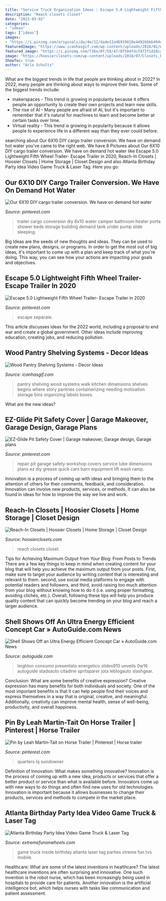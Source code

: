 ```yaml
---
title: "Service Truck Organization Ideas : Escape 5.0 Lightweight Fifth Wheel Trailer- Escape Trailer In 2020"
description: "Reach closets closet"
date: "2023-03-02"
categories:
- "ideas"
tags: ["ideas"]
images:
- "https://i.pinimg.com/originals/da/4e/12/da4e12a46919810e4492bbbb494eef43.jpg"
featuredImage: "https://www.icanhasgif.com/wp-content/uploads/2016/02/Wood-Pantry-Shelving-Systems.jpg"
featured_image: "https://i.pinimg.com/736x/8f/58/4f/8f584fdcfd72f1d28cab95c28b8d33bf.jpg"
image: "https://hoosierclosets.com/wp-content/uploads/2018/07/Closets_Reach-In_White-with-drawers-floor-standing.jpg"
ShowToc: true
author: "Arlo Schultz"
---
```



What are the biggest trends in life that people are thinking about in 2022?
In 2022, many people are thinking about ways to improve their lives. Some of the biggest trends include: 
- makerspaces - This trend is growing in popularity because it offers people an opportunity to create their own projects and learn new skills. 
- The rise of AI - Many people are afraid of AI, but it's important to remember that it's natural for machines to learn and become better at certain tasks over time. 
- Virtual reality - This trend is growing in popularity because it allows people to experience life in a different way than they ever could before.

	

		
searching about Our 6X10 DIY cargo trailer conversion. We have on demand hot water you've came to the right web. We have 8 Pictures about Our 6X10 DIY cargo trailer conversion. We have on demand hot water like Escape 5.0 Lightweight Fifth Wheel Trailer- Escape Trailer in 2020, Reach-In Closets | Hoosier Closets | Home Storage | Closet Design and also Atlanta Birthday Party Idea Video Game Truck &amp; Laser Tag. Here you go:
		
    
## Our 6X10 DIY Cargo Trailer Conversion. We Have On Demand Hot Water

<img loading=lazy src="https://i.pinimg.com/originals/da/4e/12/da4e12a46919810e4492bbbb494eef43.jpg" onerror="this.onerror=null;this.src='https://tse2.mm.bing.net/th?id=OIP.vg4C88QGa-QmSXz7tQ8uAQHaJ4&amp;pid=15.1';" alt="Our 6X10 DIY cargo trailer conversion. We have on demand hot water">

_Source: pinterest.com_

>trailer cargo conversion diy 6x10 water camper bathroom heater porta shower beds storage building demand tank under pump slide sleeping. 

	

Big Ideas are the seeds of new thoughts and ideas. They can be used to create new plans, designs, or programs. In order to get the most out of big ideas, it's important to come up with a plan and keep track of what you're doing. This way, you can see how your actions are impacting your goals and objectives.

    
## Escape 5.0 Lightweight Fifth Wheel Trailer- Escape Trailer In 2020

<img loading=lazy src="https://i.pinimg.com/736x/8f/58/4f/8f584fdcfd72f1d28cab95c28b8d33bf.jpg" onerror="this.onerror=null;this.src='https://tse4.mm.bing.net/th?id=OIP.LxUZzSY_X0JXQs-MRrNAlwHaEU&amp;pid=15.1';" alt="Escape 5.0 Lightweight Fifth Wheel Trailer- Escape Trailer in 2020">

_Source: pinterest.com_

>escape separate. 

	

This article discusses ideas for the 2022 world, including a proposal to end war and create a global government. Other ideas include improving education, creating jobs, and reducing pollution.

    
## Wood Pantry Shelving Systems - Decor Ideas

<img loading=lazy src="https://www.icanhasgif.com/wp-content/uploads/2016/02/Wood-Pantry-Shelving-Systems.jpg" onerror="this.onerror=null;this.src='https://tse3.mm.bing.net/th?id=OIP.qLe9Htws5rrBHWGiwHcCygHaLI&amp;pid=15.1';" alt="Wood Pantry Shelving Systems - Decor Ideas">

_Source: icanhasgif.com_

>pantry shelving wood systems walk kitchen dimensions shelves begins where story pantries containerizing needing motivation storage bins organizing labels boxes. 

	

What are the new ideas?
 

    
## EZ-Glide Pit Safety Cover | Garage Makeover, Garage Design, Garage Plans

<img loading=lazy src="https://i.pinimg.com/736x/53/5f/c1/535fc1209534c2e9bb8c74c695d6b896--car-repair-safety.jpg" onerror="this.onerror=null;this.src='https://tse1.mm.bing.net/th?id=OIP.HyMt4X2I7Gn9BEesWbxNlgHaJ3&amp;pid=15.1';" alt="EZ-Glide Pit Safety Cover | Garage makeover, Garage design, Garage plans">

_Source: pinterest.com_

>repair pit garage safety workshop covers service lube dimensions plans ez diy grease quick cars barn equipment lift wash ramp. 

	

Innovation is a process of coming up with ideas and bringing them to the attention of others for their comments, feedback, and consideration. Innovation can involve new products, services, or methods. It can also be found in ideas for how to improve the way we live and work.

    
## Reach-In Closets | Hoosier Closets | Home Storage | Closet Design

<img loading=lazy src="https://hoosierclosets.com/wp-content/uploads/2018/07/Closets_Reach-In_White-with-drawers-floor-standing.jpg" onerror="this.onerror=null;this.src='https://tse1.mm.bing.net/th?id=OIP.JRgYtzyctDj_-tmUQabigQHaJ4&amp;pid=15.1';" alt="Reach-In Closets | Hoosier Closets | Home Storage | Closet Design">

_Source: hoosierclosets.com_

>reach closets closet. 

	

Tips for Achieving Maximum Output from Your Blog: From Posts to Trends
There are a few key things to keep in mind when creating content for your blog that will help you achieve the maximum output from your posts. First, make sure to target your audience by writing content that is interesting and relevant to them. second, use social media platforms to engage with potential readers and followers, and third, avoid raising too much attention from your blog without knowing how to do it (i.e. using proper formatting, avoiding clichés, etc.). Overall, following these tips will help you produce quality content that can quickly become trending on your blog and reach a larger audience.

    
## Shell Shows Off An Ultra Energy Efficient Concept Car » AutoGuide.com News

<img loading=lazy src="https://www.autoguide.com/blog/wp-content/gallery/shell-concept-car-2016/shell-concept-car-03.jpg" onerror="this.onerror=null;this.src='https://tse2.mm.bing.net/th?id=OIP.znkGqCzsVVW1qlkgZc6tzgHaFj&amp;pid=15.1';" alt="Shell Shows Off an Ultra Energy Efficient Concept Car » AutoGuide.com News">

_Source: autoguide.com_

>leighton consumo presentato energetico slides910 unveils 0w16 autoguide stadsauto citadine spritsparer jota leblogauto slashgear. 

	

Conclusion: What are some benefits of creative expression?
Creative expression has many benefits for both individuals and society. One of the most important benefits is that it can help people find their voices and express themselves in a way that is original, creative, and meaningful. Additionally, creativity can improve mental health, sense of well-being, productivity, and overall happiness.

    
## Pin By Leah Martin-Tait On Horse Trailer | Pinterest | Horse Trailer

<img loading=lazy src="https://i.pinimg.com/736x/12/19/03/121903a3281a538f5ca49587023a0504--horse-supplies-trailer-interior.jpg" onerror="this.onerror=null;this.src='https://tse2.mm.bing.net/th?id=OIP.Q7vB1d4sO1GfNHy8cZb8gAHaLH&amp;pid=15.1';" alt="Pin by Leah Martin-Tait on Horse Trailer | Pinterest | Horse trailer">

_Source: pinterest.com_

>quarters lq sundowner. 

	

Definition of Innovation: What makes something innovative?
Innovation is the process of coming up with a new idea, products or services that offer a better product or service than what is available before. Innovators come up with new ways to do things and often find new uses for old technologies. Innovation is important because it allows businesses to change their products, services and methods to compete in the market place.

    
## Atlanta Birthday Party Idea Video Game Truck &amp; Laser Tag

<img loading=lazy src="http://extremefunonwheels.com/wp/wp-content/uploads/2015/03/inside-tvs.jpg" onerror="this.onerror=null;this.src='https://tse3.mm.bing.net/th?id=OIP.ocBRHHe_OjW4smXYUob2SQHaE6&amp;pid=15.1';" alt="Atlanta Birthday Party Idea Video Game Truck &amp; Laser Tag">

_Source: extremefunonwheels.com_

>game truck inside birthday atlanta laser tag parties xtreme fun tvs mobile. 

	

Healthcare: What are some of the latest inventions in healthcare?
The latest healthcare inventions are often surprising and innovative. One such invention is the robot nurse, which has been increasingly being used in hospitals to provide care for patients. Another innovation is the artificial intelligence bot, which helps nurses with tasks like communication and patient assessment.

